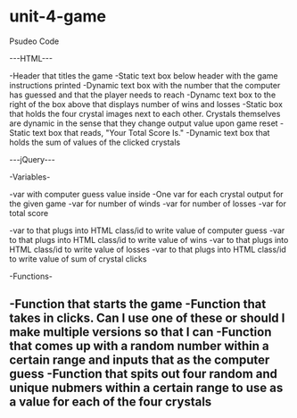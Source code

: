 # unit-4-game

Psudeo Code

---HTML---

-Header that titles the game
-Static text box below header with the game instructions printed
-Dynamic text box with the number that the computer has guessed and that the player needs to reach
-Dynamc text box to the right of the box above that displays number of wins and losses
-Static box that holds the four crystal images next to each other. Crystals themselves are dynamic in the sense that they change output value upon game reset
-Static text box that reads, "Your Total Score Is."
-Dynamic text box that holds the sum of values of the clicked crystals


---jQuery---

-Variables-

-var with computer guess value inside
-One var for each crystal output for the given game
-var for number of winds
-var for number of losses
-var for total score

-var to that plugs into HTML class/id to write value of computer guess
-var to that plugs into HTML class/id to write value of wins
-var to that plugs into HTML class/id to write value of losses
-var to that plugs into HTML class/id to write value of sum of crystal clicks

-Functions-

-Function that starts the game
-Function that takes in clicks. Can I use one of these or should I make multiple versions so that I can 
-Function that comes up with a random number within a certain range and inputs that as the computer guess
-Function that spits out four random and unique nubmers within a certain range to use as a value for each of the four crystals
-